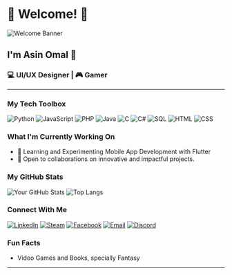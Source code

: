 # 🌟 Welcome! 🌟

![Welcome Banner](https://images.pexels.com/photos/3165335/pexels-photo-3165335.jpeg?auto=compress&cs=tinysrgb&w=1260&h=750&dpr=1) <!-- Add your banner image link here -->

## I'm Asin Omal 👋

### 💻 UI/UX Designer | 🎮 Gamer

---

### My Tech Toolbox

![Python](https://img.shields.io/badge/Python-3776AB?style=for-the-badge&logo=python&logoColor=white)
![JavaScript](https://img.shields.io/badge/JavaScript-F7DF1E?style=for-the-badge&logo=javascript&logoColor=black)
![PHP](https://img.shields.io/badge/PHP-777BB4?style=for-the-badge&logo=php&logoColor=white)
![Java](https://img.shields.io/badge/Java-007396?style=for-the-badge&logo=java&logoColor=white)
![C](https://img.shields.io/badge/C-00599C?style=for-the-badge&logo=c&logoColor=white)
![C#](https://img.shields.io/badge/C%23-239120?style=for-the-badge&logo=c-sharp&logoColor=white)
![SQL](https://img.shields.io/badge/SQL-4479A1?style=for-the-badge&logo=sql&logoColor=white)
![HTML](https://img.shields.io/badge/HTML5-E34F26?style=for-the-badge&logo=html5&logoColor=white)
![CSS](https://img.shields.io/badge/CSS3-1572B6?style=for-the-badge&logo=css3&logoColor=white)
<!--![React](https://img.shields.io/badge/React-20232A?style=for-the-badge&logo=react&logoColor=61DAFB)
![Node.js](https://img.shields.io/badge/Node.js-339933?style=for-the-badge&logo=nodedotjs&logoColor=white)
![Django](https://img.shields.io/badge/Django-092E20?style=for-the-badge&logo=django&logoColor=white)
![Docker](https://img.shields.io/badge/Docker-2496ED?style=for-the-badge&logo=docker&logoColor=white) -->

### What I'm Currently Working On
- 📱 Learning and Experimenting Mobile App Development with Flutter
- 🎯 Open to collaborations on innovative and impactful projects.

### My GitHub Stats

![Your GitHub Stats](https://github-readme-stats.vercel.app/api?username=asinomal&show_icons=true&theme=radical)
![Top Langs](https://github-readme-stats.vercel.app/api/top-langs/?username=asinomal&layout=compact&theme=radical)

### Connect With Me

[![LinkedIn](https://img.shields.io/badge/LinkedIn-0A66C2?style=for-the-badge&logo=linkedin&logoColor=white)](https://www.linkedin.com/in/asin-omal-7a08502a7/)
[![Steam](https://img.shields.io/badge/steam-downloads-brightgreen)](https://steamcommunity.com/profiles/76561198439730332/)
[![Facebook](https://img.shields.io/badge/facebook-%230077B5.svg?&style=for-the-badge&logo=facebook&logoColor=white)](https://x.com/BimsaraUdara)
[![Email](https://img.shields.io/badge/Email-D14836?style=for-the-badge&logo=gmail&logoColor=white)](mailto:wwasinomal@gmail.com)
[![Discord](https://img.shields.io/discord/{azrael2838}?style=for-the-badge&logo=discord&logoColor=white)](azrael2838)

### Fun Facts

- Video Games and Books, specially Fantasy

---

<!--### Let's Create Something Amazing Together! 🚀

Feel free to explore my repositories, and open issues, or reach out if you'd like to collaborate on exciting projects. Let's push the boundaries of technology and innovation together!

<!--![Footer Image](https://example.com/your-footer-image.jpg)  Add your footer image link here -->
